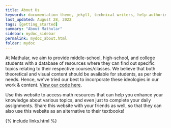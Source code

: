 ```yaml
---
title: About Us
keywords: documentation theme, jekyll, technical writers, help authoring tools, hat replacements
last_updated: August 28, 2022
tags: [getting_started]
summary: "About Mathular"
sidebar: mydoc_sidebar
permalink: mydoc_about.html
folder: mydoc
---
```


At Mathular, we aim to provide middle-school, high-school, and college students with a database of resources where they can find out specific topics relating to their respective courses/classes. We believe that both theoretical and visual content should be available for students, as per their needs. Hence, we've tried our best to incorporate these ideologies in our work & content. [View our code here](https://github.com/0shaurya/mathular).

Use this website to access math resources that can help you enhance your knowledge about various topics, and even just to complete your daily assignments. Share this website with your friends as well, so that they can also use this website as an alternative to their textbooks!

{% include links.html %}
